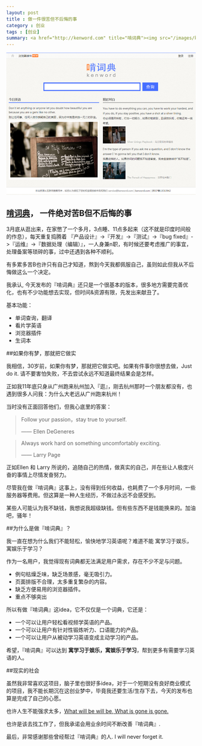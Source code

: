 ```yaml
---
layout: post
title : 做一件很苦但不后悔的事 
category : 创业
tags : [创业]
summary: <a href="http://kenword.com" title="啃词典"><img src="/images/kenword_index.png" alt="啃词典"></a><h3> <a href="http://kenword.com" title="啃词典">啃词典</a> ， 一件绝对苦B但不后悔的事</h3><p>3月底从逛出来，在家憋了一个多月，3点睡、11点多起来（这不就是印度时间般的作息），每天重复捣腾着 『产品设计』->『开发』->『测试』->『bug fixed』->『运维』->『数据处理（编辑）』，一人身兼n职，有时候还要考虑推广的事宜，处理备案等琐碎的事，过中还遇到各种不顺利。</p><p>有多累多苦B也许只有自己才知道，熬到今天我都佩服自己，虽则如此但我从不后悔做这么一个决定。</p>
---
```

<a href="http://kenword.com" title="啃词典"><img src="/images/kenword_index.png" alt="啃词典"></a>

<h2> <a href="http://kenword.com" title="啃词典">啃词典</a>， 一件绝对苦B但不后悔的事</h2>

<p>3月底从逛出来，在家憋了一个多月，3点睡、11点多起来（这不就是印度时间般的作息），每天重复捣腾着 『产品设计』->『开发』->『测试』->『bug fixed』->『运维』->『数据处理（编辑）』，一人身兼n职，有时候还要考虑推广的事宜，处理备案等琐碎的事，过中还遇到各种不顺利。</p>
<p>有多累多苦B也许只有自己才知道，熬到今天我都佩服自己，虽则如此但我从不后悔做这么一个决定。</p>

我承认, 今天发布的『啃词典』还只是一个很基本的版本，很多地方需要完善优化，也有不少功能想去实现，但时间&资源有限，先发出来献丑了。

基本功能：

- 单词查询，翻译
- 看片学英语
- 浏览器插件
- 生词本


##如果你有梦，那就把它做实

我相信，30岁前，如果你有梦，那就把它做实吧。如果有件事你很想去做，Just do it. 请不要害怕失败，不去尝试永远不知道最终结果会是怎样。

正如我11年底只身从广州跑来杭州加入『逛』，刚去杭州那时一个朋友都没有，也遇到很多人问我：为什么大老远从广州跑来杭州！

当时没有正面回答他们，但我心底里的答案：
<blockquote><p>Follow your passion，stay true to yourself.</p>
<p>—— Ellen DeGeneres</p></blockquote>
<blockquote><p>Always work hard on something uncomfortably exciting.</p>
<p>—— Larry Page</p></blockquote>

正如Ellen 和 Larry 所说的，追随自己的热情，做真实的自己，并在些让人极度兴奋的事情上尽情发奋努力。

尽管我在做『啃词典』这事上，没有得到任何收益，也耗费了一个多月时间，一些服务器等费用。但这算是一种人生经历，不做过永远不会感受到。

某些人可能认为我不缺钱，我想说我超级缺钱。但有些东西不是钱能换来的。加油吧，骚年！

##为什么是做『啃词典』？

我一直在想为什么我们不能轻松，愉快地学习英语呢？难道不能 寓学习于娱乐，寓娱乐于学习？

作为一名用户，我觉得现有词典都无法满足用户需求，存在不少不足与问题。

- 例句枯燥乏味，缺乏场景感，毫无吸引力。
- 页面排版不合理，太多重复繁杂的内容。
- 缺乏方便易用的浏览器插件。
- 重点不够突出

所以有做『啃词典』这idea，它不仅仅是一个词典，它还是：

- 一个可以让用户轻松看视频学英语的产品。
- 一个可以让用户有针对性锻炼听力、口语能力的产品。
- 一个可以让用户从被动学习英语变成主动学习的产品。

希望，『啃词典』可以达到 **寓学习于娱乐，寓娱乐于学习**，帮到更多有需要学习英语的人。


##现实的社会

虽然我非常喜欢这项目，脑子里也很好多idea，对于一个短期没有良好商业模式的项目，我不能长期沉在这创业梦中，毕竟我还要生活/生存下去，今天的发布也算是完成了自己的心愿。

也许人生不能强求太多，<a href="http://kenword.com/w/what_will_be_will_be,_what_is_gone_is_gone">What will be will be, What is gone is gone.</a>

也许是该去找工作了，但我承诺会用业余时间不断改善『啃词典』.

最后，非常感谢那些曾经帮过『啃词典』的人. I will never forget it.
